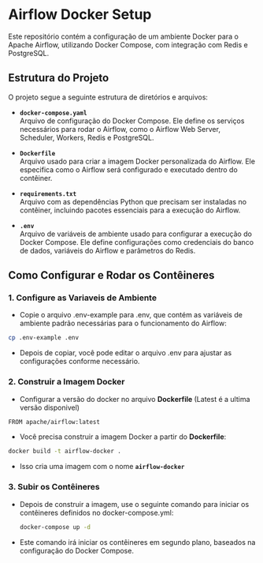 # Airflow Docker Setup

Este repositório contém a configuração de um ambiente Docker para o Apache Airflow, utilizando Docker Compose, com integração com Redis e PostgreSQL.

## Estrutura do Projeto

O projeto segue a seguinte estrutura de diretórios e arquivos:

- **`docker-compose.yaml`**  
  Arquivo de configuração do Docker Compose. Ele define os serviços necessários para rodar o Airflow, como o Airflow Web Server, Scheduler, Workers, Redis e PostgreSQL.

- **`Dockerfile`**  
  Arquivo usado para criar a imagem Docker personalizada do Airflow. Ele especifica como o Airflow será configurado e executado dentro do contêiner.

- **`requirements.txt`**  
  Arquivo com as dependências Python que precisam ser instaladas no contêiner, incluindo pacotes essenciais para a execução do Airflow.

- **`.env`**  
  Arquivo de variáveis de ambiente usado para configurar a execução do Docker Compose. Ele define configurações como credenciais do banco de dados, variáveis do Airflow e parâmetros do Redis.

## Como Configurar e Rodar os Contêineres

### 1. Configure as Variaveis de Ambiente

 - Copie o arquivo .env-example para .env, que contém as variáveis de ambiente padrão necessárias para o funcionamento do Airflow:
```bash
cp .env-example .env
```
 - Depois de copiar, você pode editar o arquivo .env para ajustar as configurações conforme necessário.

### 2. Construir a Imagem Docker

- Configurar a versão do docker no arquivo **Dockerfile** (Latest é a ultima versão disponivel)
```bash
FROM apache/airflow:latest
```
- Você precisa construir a imagem Docker a partir do **Dockerfile**:

```bash
docker build -t airflow-docker .
```
- Isso cria uma imagem com o nome **`airflow-docker`**

### 3. Subir os Contêineres

- Depois de construir a imagem, use o seguinte comando para iniciar os contêineres definidos no docker-compose.yml:
  ```bash
  docker-compose up -d
  ```
- Este comando irá iniciar os contêineres em segundo plano, baseados na configuração do Docker Compose.
